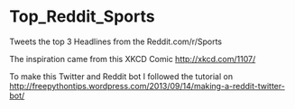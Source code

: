 Top_Reddit_Sports
=================

Tweets the top 3 Headlines from the Reddit.com/r/Sports


The inspiration came from this XKCD Comic http://xkcd.com/1107/

To make this Twitter and Reddit bot I followed the tutorial on http://freepythontips.wordpress.com/2013/09/14/making-a-reddit-twitter-bot/

